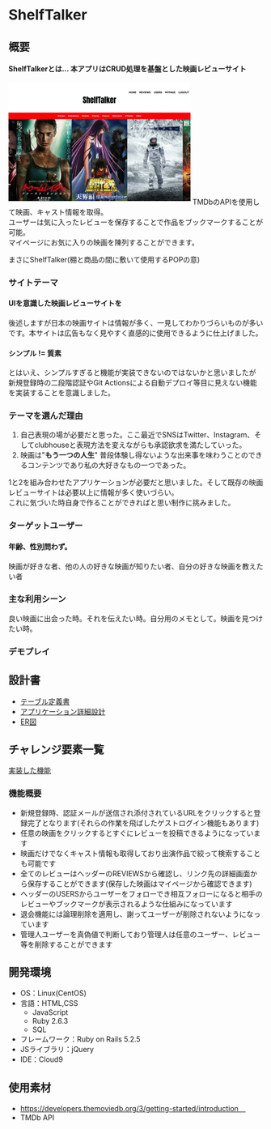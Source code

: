 # ShelfTalker

## 概要
#### ShelfTalkerとは...  本アプリはCRUD処理を基盤とした映画レビューサイト  
![result](https://github.com/rwrw96/Shelf-talker/blob/readme/app/assets/images/ShelfTalker_gif.gif)
TMDbのAPIを使用して映画、キャスト情報を取得。  
ユーザーは気に入ったレビューを保存することで作品をブックマークすることが可能。  
マイページにお気に入りの映画を陳列することができます。  
  
まさにShelfTalker(棚と商品の間に敷いて使用するPOPの意)


### サイトテーマ
#### UIを意識した映画レビューサイトを
後述しますが日本の映画サイトは情報が多く、一見してわかりづらいものが多いです。本サイトは広告もなく見やすく直感的に使用できるように仕上げました。  
#### シンプル != 質素  
とはいえ、シンプルすぎると機能が実装できないのではないかと思いましたが  
新規登録時の二段階認証やGit Actionsによる自動デプロイ等目に見えない機能を実装することを意識しました。


### テーマを選んだ理由
1. 自己表現の場が必要だと思った。ここ最近でSNSはTwitter、Instagram、そしてclubhouseと表現方法を変えながらも承認欲求を満たしていった。  
2. 映画は"**もう一つの人生**" 普段体験し得ないような出来事を味わうことのできるコンテンツであり私の大好きなもの一つであった。
  
1と2を組み合わせたアプリケーションが必要だと思いました。そして既存の映画レビューサイトは必要以上に情報が多く使いづらい。  
これに気づいた時自身で作ることができればと思い制作に挑みました。


### ターゲットユーザー
#### 年齢、性別問わず。  
映画が好きな者、他の人の好きな映画が知りたい者、自分の好きな映画を教えたい者


### 主な利用シーン
良い映画に出会った時。それを伝えたい時。自分用のメモとして。映画を見つけたい時。


### デモプレイ




## 設計書
- [テーブル定義書](https://docs.google.com/spreadsheets/d/1UsjkKhIVXtB9PnCAEK7Vd1-GZrmUWdXkW_lXzY0Bxuo/edit#gid=0)
- [アプリケーション詳細設計](https://docs.google.com/spreadsheets/d/14Rikx16Nuci44hd96XxTP6Z8oM6dCLXFhRET6CUoZDY/edit#gid=0)  
- [ER図](https://app.diagrams.net/#G1I006FXINbQOdTCJ8BpH3_jH6-LXL1cpQ)

## チャレンジ要素一覧
[実装した機能](https://docs.google.com/spreadsheets/d/1EvaT_Lskz77sVSPdANoSPh19_rkRdEzevJ_vdld5fxI/edit#gid=0)

### 機能概要
- 新規登録時、認証メールが送信され添付されているURLをクリックすると登録完了となります(それらの作業を飛ばしたゲストログイン機能もあります)  
- 任意の映画をクリックするとすぐにレビューを投稿できるようになっています  
- 映画だけでなくキャスト情報も取得しており出演作品で絞って検索することも可能です  
- 全てのレビューはヘッダーのREVIEWSから確認し、リンク先の詳細画面から保存することができます(保存した映画はマイページから確認できます)  
- ヘッダーのUSERSからユーザーをフォローでき相互フォローになると相手のレビューやブックマークが表示されるような仕組みになっています  
- 退会機能には論理削除を適用し、謝ってユーザーが削除されないようになっています  
- 管理人ユーザーを真偽値で判断しており管理人は任意のユーザー、レビュー等を削除することができます  



## 開発環境
- OS：Linux(CentOS)
- 言語：HTML,CSS
  - JavaScript
  - Ruby 2.6.3
  - SQL
- フレームワーク：Ruby on Rails 5.2.5
- JSライブラリ：jQuery
- IDE：Cloud9

## 使用素材
- https://developers.themoviedb.org/3/getting-started/introduction　
- TMDb API
